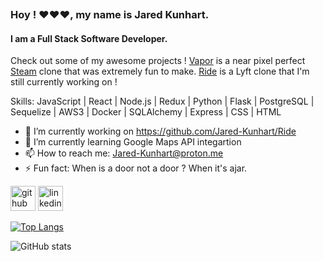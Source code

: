 <p align="center">
<img src='https://media1.giphy.com/media/YWUpVw86AtIbe/giphy.gif' alt='' />
</p>

### Hoy ! :heart::heart::heart:, my name is Jared Kunhart.
#### I am a Full Stack Software Developer.

Check out some of my awesome projects !
<a href="https://vaporgamesapp.herokuapp.com/">Vapor</a> is a near pixel perfect <a href="https://store.steampowered.com/">Steam</a> clone that was extremely fun to make. 
<a href="https://r1de-app.herokuapp.com/">Ride</a> is a Lyft clone that I'm still currently working on !

Skills: JavaScript | React | Node.js | Redux | Python | Flask | PostgreSQL | Sequelize | AWS3 | Docker | SQLAlchemy | Express | CSS | HTML

- 🔭 I’m currently working on https://github.com/Jared-Kunhart/Ride 
- 🌱 I’m currently learning Google Maps API integartion 
- 📫 How to reach me: Jared-Kunhart@proton.me 
- ⚡ Fun fact: When is a door not a door ? When it's ajar. 


[<img src='https://cdn.jsdelivr.net/npm/simple-icons@3.0.1/icons/github.svg' alt='github' height='40'>](https://github.com/Jared-Kunhart)  [<img src='https://cdn.jsdelivr.net/npm/simple-icons@3.0.1/icons/linkedin.svg' alt='linkedin' height='40'>](https://www.linkedin.com/in/linkedin.com/in/jared-kunhart-307661236/)  

[![Top Langs](https://github-readme-stats.vercel.app/api/top-langs/?username=Jared-Kunhart)](https://github.com/anuraghazra/github-readme-stats)

![GitHub stats](https://github-readme-stats.vercel.app/api?username=Jared-Kunhart&show_icons=true)  

